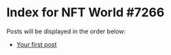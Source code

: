 # Index for NFT World #7266
Posts will be displayed in the order below:

- [Your first post](./001-first.md)

